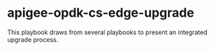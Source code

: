 # apigee-opdk-cs-edge-upgrade
This playbook draws from several playbooks to present an integrated upgrade process.

